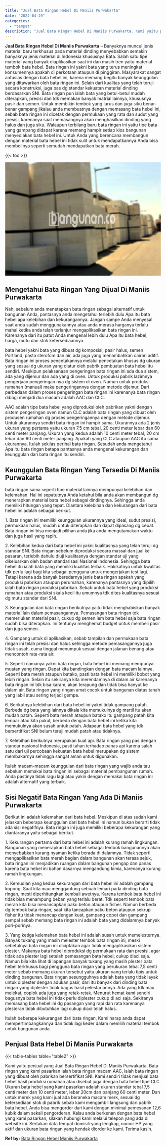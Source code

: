 ```yaml
---
title: "Jual Bata Ringan Hebel Di Maniis Purwakarta"
date: "2024-04-29"
categories: 
  - "tempat"
description: "Jual Bata Ringan Hebel Di Maniis Purwakarta. Kami yaitu penjual yang Jual Bata Ringan Hebel Di Maniis Purwakarta. Bata ringan yang kami pasarkan ialah bata r..."
---
```


**Jual Bata Ringan Hebel Di Maniis Purwakarta** – Banyaknya muncul jenis material baru terkhusus pada material dinding menyebabkan semakin banyaknya jenis material di Indonesia khususnya Bata. Salah satu tipe material yang banyak diaplikasikan saat ini dan masih tren yaitu material tembok bata hebel. Bata ringan ini yakni bata yang terus meningkat konsumennya apakah di perkotaan ataupun di pinggiran. Masyarakat sangat antusias dengan bata hebel ini, karena memang begitu banyak keunggulan yang ditawarkan oleh bata ringan ini. Selain dari kualitas yang telah teruji secara konstruksi, juga pas dg standar kekuatan material dinding berdasarkan SNI. Bata ringan pun ialah bata yang betul-betul mudah diterapkan, presisi dan tdk memakan banyak matrial lainnya, khususnya pasir dan semen. Untuk membikin tembok yang lurus dan juga siku benar-benar gampang jikalau anda membuatnya dengan memasang bata hebel ini, sebab bata ringan ini dicetak dengan permukaan yang rata dan sudut yang presisi, karenanya saat memasangnya akan menghasilkan dinding yang halus dan juga siku. Walaupun terbilang baru bata ringan ini yaitu tipe bata yang gampang didapat karena memang hampir setiap kios bangunan menyediakan bata hebel ini. Untuk Anda yang berencana membangun dengan material bata hebel ini tidak sulit untuk mendapatkannya Anda bisa membelinya seperti semudah mendapatkan bata merah.

{{< toc >}}

![Jual Bata Ringan Hebel Di Maniis Purwakarta](/images/jual-hebel-murah-32.png)

## Mengetahui Bata Ringan Yang Dijual Di Maniis Purwakarta

Nah, sebelum anda menetapkan bata ringan sebagai alternatif untuk bangunan Anda, pantasnya anda mengetahui terlebih dulu Apa itu bata hebel apa kelebihan dan kekurangannya. Jangan sampe Anda menyesal saat anda sudah menggunakannya atau anda merasa harganya terlalu mahal ketika anda telah terlanjur mengaplikasikan bata ringan ini. Karenanya dari itu patut Anda mengenal lebih dulu Apa itu bata hebel, harga, mutu dan stok ketersediaannya.

bata hebel yakni bata yang dibuat dg komposisi; pasir halus, semen Portland, pasta sterofom dan air, ada juga yang menambahkan cairan aditif. Bata ringan ini proses pencetakannya melalui pencetakan khusus dg ukuran yang sesuai dg ukuran yang diatur oleh pabrik pembuatan bata hebel itu sendiri. Meskipun pelaksanaan pengeringan bata ringan ini ada dua sistem, ada yang dijemur dan ada yang di oven. Untuk produksi pabrik lazimnya pengerjaan pengeringan nya dg sistem di oven. Namun untuk produksi rumahan (manual) maka pengeringannya dengan metode dijemur. Dari perbedaan dalam proses pengeringan bata ringan ini karenanya bata ringan dibagi menjadi dua macam adalah AAC dan CLC.

AAC adalah tipe bata hebel yang diproduksi oleh pabrikan yakni dengan sistem pengeringan oven namun CLC adalah bata ringan yang dibuat oleh produsen rumahan dg proses pengeringannya dengan metode dijemur. Untuk ukurannya sendiri bata ringan ini hampir sama. Ukurannya ada 2 jenis ukuran yang pertama yaitu ukuran 7.5 cm tebal, 20 centi meter lebar dan 60 centi meter panjang. Ukuran yang kedua adalah 10 centi meter tebal, 20 cm lebar dan 60 centi meter panjang. Apakah yang CLC ataupun AAC itu sama ukurannya. Itulah sekilas perihal bata ringan. Sesudah anda mengetahui Apa itu bata ringan betapa pantasnya anda mengenal kekurangan dan keunggulan dari bata ringan itu sendiri.

## Keunggulan Bata Ringan Yang Tersedia Di Maniis Purwakarta

bata ringan sama seperti tipe material lainnya mempunyai kelebihan dan kelemahan. Hal ini sepatutnya Anda ketahui bila anda akan membangun dg menerapkan material bata hebel sebagai dindingnya. Sehingga anda memiliki hitungan yang tepat. Diantara kelebihan dan kekurangan dari bata hebel ini adalah sebagai berikut.

1\. Bata ringan ini memiliki keunggulan ukurannya yang ideal, sudut presisi, permukaan halus, mudah untuk diterapkan dan dapat dipasang dg cepat. Bata ringan ini bisa menjadi pilihan anda jika anda mengutamakan waktu dan juga hasil yang rapih.

2\. Kelebihan kedua dari bata hebel ini yakni kualitasnya yang telah teruji dg standar SNI. Bata ringan sebelum diproduksi secara massal dan jual ke pasaran, terlebih dahulu diuji kualitasnya dengan standar uji yang dikeluarkan oleh badan standarisasi Nasional Indonesia. Sehingga bata hebel itu ialah bata yang memiliki kualitas terbaik. Hakikatnya untuk kwalitas tdk perlu lagi bagi kita sebagai pengguna untuk mengerjakan test lagi. Tetapi karena ada banyak beredarnya jenis bata ringan apakah yang produksi pabrikan ataupun perumahan, karenanya pantasnya yang dipilih ialah bata ringan produksi pabrikan. Sebab untuk bata hebel yang produksi rumahan atau produksi skala kecil itu umumnya tdk dites kualitasnya sesuai dg mutu standar dari SNI.

3\. Keunggulan dari bata ringan berikutnya yaitu tidak menghabiskan banyak material lain dalam pemasangannya. Pemasangan bata ringan tdk memerlukan material pasir, cukup dg semen lem bata hebel saja bata ringan sudah bisa diterapkan. Ini tentunya menghemat budget untuk membeli pasir dan juga semen.

4\. Gampang untuk di aplikasikan, sebab tampilan dan permukaan bata ringan ini telah presisi dan halus sehingga metode pemasangannya juga tidak susah, cuma tinggal menumpuk sesuai dengan jalanan benang atau mencontoh rata-rata air.

5\. Seperti namanya yakni bata ringan, bata hebel ini memang mempunyai muatan yang ringan. Dapat kita bandingkan dengan bata macam lainnya. Seperti bata merah ataupun batako, pasti bata hebel ini memiliki bobot yang lebih ringan. Selain itu sekiranya kita merendamnya di dalam air karenanya bata ringan ini tdk bisa karam, akan terapung dan tidak bisa hanyut ke dalam air. Bata ringan yang ringan amat cocok untuk bangunan diatas tanah yang labil atau sering terjadi gempa.

6\. Berikutnya kelebihan dari bata hebel ini yakni tidak gampang patah. Berbeda dg bata yang lainnya dikala kita memukulnya dg martil itu akan mudah patah. Seperti bata merah ataupun batako itu gampang patah kita lempar atau kita pukul, berbeda dengan bata hebel ini ketika kita memukulnya akan susah untuk patah. Adapaun bata hebel yang tdk bersertifikat SNI belum teruji mudah patah atau tidaknya.

7\. Kelebihan berikutnya merupakan kuat api. Bata ringan yang pas dengan standar nasional Indonesia, pasti tahan terhadap panas api karena salah satu dari uji percobaan kekuatan bata hebel merupakan dg sistem membakarnya sehingga sangat aman untuk digunakan.

Itulah macam-macam keunggulan dari bata ringan yang wajib anda tau sebelum memakai bata ringan ini sebagai material pembangunan rumah. Anda pastinya tidak ragu lagi atau yakin dengan memakai bata ringan ini adalah alternatif yang terbaik.

## Sisi Negatif Bata Ringan Yang Ada Di Maniis Purwakarta

Berikut ini adalah kelemahan dari bata hebel. Meskipun di atas sudah kami jelaskan beberapa keunggulan dari bata hebel ini namun bukan berarti tidak ada sisi negatifnya. Bata ringan ini juga memiliki beberapa kekurangan yang diantaranya yaitu sebagai berikut.

1\. Kekurangan pertama dari bata hebel ini adalah kurang ramah lingkungan. Bangunan yang menerapkan bata hebel sebagai tembok bangunannya akan menyebabkan kurang nyaman ketika berada di dalamnya. Tidak seperti mengaplikasikan bata merah bagian dalam bangunan akan terasa sejuk, bata ringan ini menjadikan ruangan dalam bangunan pengap dan panas karena bata hebel ini bahan dasarnya mengandung kimia, karenanya kurang ramah lingkungan.

2\. Kemudian yang kedua kekurangan dari bata hebel ini adalah gampang kopong. Saat kita mau menggantung sebuah lemari pada dinding bata ringan, mesti diperhitungkan kembali awetnya. Karena tembok bata hebel ini tidak bisa menampung beban yang terlalu berat. Tdk seperti tembok bata merah kita bisa menancapkan paku beton ataupun fisher. Namun berbeda dg tembok bata ringan, saat kita tancapkan paku beton ataupun sekrup fisher itu tidak menancap dengan kuat, gampang copot dan gampang sempal sebab memang bata ringan ini adalah bata yang didalamnya banyak pori-porinya.

3\. Yang ketiga kelemahan bata hebel ini adalah susah untuk memelesternya. Banyak tukang yang masih melester tembok bata ringan ini, meski sebetulnya bata ringan ini diciptakan agar tidak mengaplikasikan sistem plester. Makanya bata hebel diproduksi dg permukaan rata dan presisi, agar tidak ada plester lagi setelah pemasangan bata hebel, cukup diaci saja. Namun bila kita lihat di lapangan banyak tukang yang masih plester bata hebel terkhusus bagi pengguna bata ringan yang berukuran tebal 7,5 centi meter sebab memang ukuran tersebut yaitu ukuran yang terlalu tipis untuk dinding bangunan. Bata ringan sesungguhnya adalah bata yang tidak layak untuk diplester dengan adukan pasir, dari itu banyak dari dinding bata ringan yang diplester tidak bagus hasil pelestariannya. Ada yang tdk mau melekat, coplok ada juga yang retak-retak. Menurut hemat kami sendiri bagusnya bata hebel ini tidak perlu diplester cukup di aci saja. Sekiranya memasang bata hebel ini dg pasangan yang rapi dan rata karenanya plesteran tidak dibutuhkan lagi cukup diaci telah halus.

Itulah beberapa kekurangan dari bata ringan, Kami harap anda dapat mempertimbangkannya dan tidak lagi keder dalam memilih material tembok untuk bangunan anda.

## Penjual Bata Hebel Di Maniis Purwakarta

{{< table-tables table="table2" >}}

Kami yaitu penjual yang Jual Bata Ringan Hebel Di Maniis Purwakarta. Bata ringan yang kami pasarkan ialah bata ringan macam AAC, ialah bata ringan yang dibuat oleh pabrikan bersertifikat SNI. Kami sendiri tidak menjual bata hebel hasil produksi rumahan atau disebut juga dengan bata hebel tipe CLC. Ukuran bata hebel yang kami pasarkan adalah ukuran standar tebal 7,5 centi meter dan 10 centi meter, lebar 20cm dan panjang 60 centi meter. Dan untuk merek yang kami jual ada beraneka macam merk, sesuai dg ketersediaan stok di pabrik sebab kami mengambil langsung dari pabrik bata hebel. Anda bisa mengorder dari kami dengan minimal pemesanan 12,6 kubik dalam sekali pengorderan. Kalau anda berkenan dengan bata hebel yang kami pasarkan, silakan hubungi kami melalui telepon yang ada di website ini. Sertakan data tempat domisili yang lengkap, nomor HP yang aktif dan ukuran bata ringan yang hendak diorder ke kami. Terima kasih.

**Ref by:** [Bata Ringan Hebel Maniis Purwakarta](https://id.wikipedia.org/wiki/Bata)
